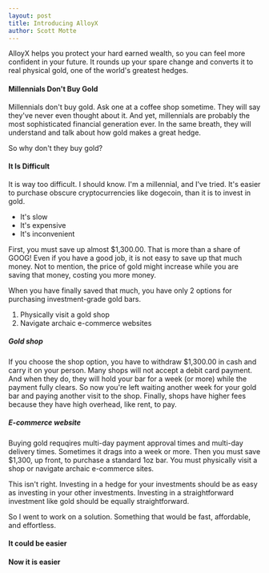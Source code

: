 ```yaml
---
layout: post
title: Introducing AlloyX
author: Scott Motte
---
```


AlloyX helps you protect your hard earned wealth, so you can feel more confident in your future. It rounds up your spare change and converts it to real physical gold, one of the world's greatest hedges.

#### Millennials Don't Buy Gold

Millennials don't buy gold. Ask one at a coffee shop sometime. They will say they've never even thought about it. And yet, millennials are probably the most sophisticated financial generation ever. In the same breath, they will understand and talk about how gold makes a great hedge.

So why don't they buy gold?

#### It Is Difficult

It is way too difficult. I should know. I'm a millennial, and I've tried. It's easier to purchase obscure cryptocurrencies like dogecoin, than it is to invest in gold.

* It's slow
* It's expensive
* It's inconvenient

First, you must save up almost $1,300.00. That is more than a share of GOOG! Even if you have a good job, it is not easy to save up that much money. Not to mention, the price of gold might increase while you are saving that money, costing you more money.

When you have finally saved that much, you have only 2 options for purchasing investment-grade gold bars.

1. Physically visit a gold shop
2. Navigate archaic e-commerce websites

##### Gold shop

If you choose the shop option, you have to withdraw $1,300.00 in cash and carry it on your person. Many shops will not accept a debit card payment. And when they do, they will hold your bar for a week (or more) while the payment fully clears. So now you're left waiting another week for your gold bar and paying another visit to the shop. Finally, shops have higher fees because they have high overhead, like rent, to pay.

##### E-commerce website



Buying gold requqires multi-day payment approval times and multi-day delivery times. Sometimes it drags into a week or more. Then you must save $1,300, up front, to purchase a standard 1oz bar. You must physically visit a shop or navigate archaic e-commerce sites.

This isn't right. Investing in a hedge for your investments should be as easy as investing in your other investments. Investing in a straightforward investment like gold should be equally straightforward.

So I went to work on a solution. Something that would be fast, affordable, and effortless.

#### It could be easier

#### Now it is easier
